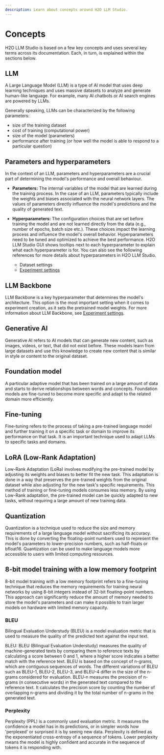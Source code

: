 ```yaml
---
description: Learn about concepts around H2O LLM Studio.
---
```

# Concepts

H2O LLM Studio is based on a few key concepts and uses several key terms across its documentation. Each, in turn, is explained within the sections below.

## LLM

A Large Language Model (LLM) is a type of AI model that uses deep learning techniques and uses massive datasets to analyze and generate human-like language. For example, many AI chatbots or AI search engines are powered by LLMs.  

Generally speaking, LLMs can be characterized by the following parameters: 
- size of the training dataset
- cost of training (computational power)
- size of the model (parameters)
- performance after training (or how well the model is able to respond to a particular question)

## Parameters and hyperparameters

In the context of an LLM, parameters and hyperparameters are a crucial part of determining the model's performance and overall behaviour. 

- **Parameters:** The internal variables of the model that are learned during the training process. In the case of an LLM, parameters typically include the weights and biases associated with the neural network layers. The values of parameters directly influence the model's predictions and the quality of generated text.

- **Hyperparameters:** The configuration choices that are set before training the model and are not learned directly from the data (e.g., number of epochs, batch size etc.). These choices impact the learning process and influence the model's overall behavior. Hyperparameters need to be tuned and optimized to achieve the best performance. H2O LLM Studio GUI shows tooltips next to each hyperparameter to explain what each hyperparameter is for. You can also see the following references for more details about hyperparameters in H2O LLM Studio.
    - Dataset settings
    - [Experiment settings](./guide/experiments/experiment-settings)


## LLM Backbone

LLM Backbone is a key hyperparameter that determines the model's architecture. This option is the most important setting when it comes to experiment creation, as it sets the pretrained model weights. For more information about LLM Backbone, see [Experiment settings](guide/experiments/experiment-settings.md#llm-backbone).


## Generative AI

Generative AI refers to AI models that can generate new content, such as images, videos, or text, that did not exist before. These models learn from large datasets and use this knowledge to create new content that is similar in style or content to the original dataset.


## Foundation model

A particular adaptive model that has been trained on a large amount of data and starts to derive relationships between words and concepts. Foundation models are fine-tuned to become more specific and adapt to the related domain more efficiently.

## Fine-tuning

Fine-tuning refers to the process of taking a pre-trained language model and further training it on a specific task or domain to improve its performance on that task. It is an important technique used to adapt LLMs to specific tasks and domains. 

## LoRA (Low-Rank Adaptation)

Low-Rank Adaptation (LoRa) involves modifying the pre-trained model by adjusting its weights and biases to better fit the new task. This adaptation is done in a way that preserves the pre-trained weights from the original dataset while also adjusting for the new task's specific requirements. This method of training or fine-tuning models consumes less memory. By using Low-Rank adaptation, the pre-trained model can be quickly adapted to new tasks, without requiring a large amount of new training data.

## Quantization

Quantization is a technique used to reduce the size and memory requirements of a large language model without sacrificing its accuracy. This is done by converting the floating-point numbers used to represent the model's parameters to lower-precision numbers, such as half-floats or bfloat16. Quantization can be used to make language models more accessible to users with limited computing resources. 

## 8-bit model training with a low memory footprint

8-bit model training with a low memory footprint refers to a fine-tuning technique that reduces the memory requirements for training neural networks by using 8-bit integers instead of 32-bit floating-point numbers. This approach can significantly reduce the amount of memory needed to store the model's parameters and can make it possible to train larger models on hardware with limited memory capacity.

### BLEU 

Bilingual Evaluation Understudy (BLEU) is a model evaluation metric that is used to measure the quality of the predicted text against the input text. 

BLEU: BLEU (Bilingual Evaluation Understudy) measures the quality of machine-generated texts by comparing them to reference texts by calculating a score between 0 and 1, where a higher score indicates a better match with the reference text.  BLEU is based on the concept of n-grams, which are contiguous sequences of words. The different variations of BLEU such as BLEU-1, BLEU-2, BLEU-3, and BLEU-4 differ in the size of the n-grams considered for evaluation.  BLEU-n measures the precision of n-grams (n consecutive words) in the generated text compared to the reference text. It calculates the precision score by counting the number of overlapping n-grams and dividing it by the total number of n-grams in the generated text.

### Perplexity

Perplexity (PPL) is a commonly used evaluation metric. It measures the confidence a model has in its predictions, or in simpler words how 'perplexed' or surprised it is by seeing new data. Perplexity is defined as the exponentiated cross-entropy of a sequence of tokens. Lower perplexity means the model is highly confident and accurate in the sequence of tokens it is responding with.


